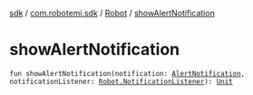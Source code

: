 [sdk](../../index.md) / [com.robotemi.sdk](../index.md) / [Robot](index.md) / [showAlertNotification](./show-alert-notification.md)

# showAlertNotification

`fun showAlertNotification(notification: `[`AlertNotification`](../../com.robotemi.sdk.notification/-alert-notification/index.md)`, notificationListener: `[`Robot.NotificationListener`](-notification-listener/index.md)`): `[`Unit`](https://kotlinlang.org/api/latest/jvm/stdlib/kotlin/-unit/index.html)